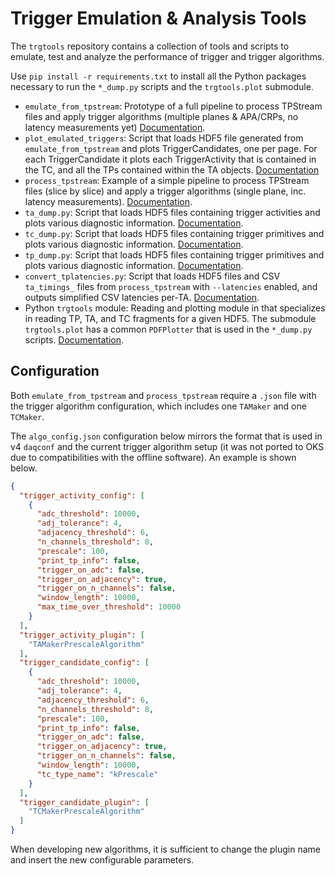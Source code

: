 # Trigger Emulation & Analysis Tools

The `trgtools` repository contains a collection of tools and scripts to emulate, test and analyze the performance of trigger and trigger algorithms.

Use `pip install -r requirements.txt` to install all the Python packages necessary to run the `*_dump.py` scripts and the `trgtools.plot` submodule.

- `emulate_from_tpstream`: Prototype of a full pipeline to process TPStream files and apply trigger algorithms (multiple planes & APA/CRPs, no latency measurements yet) [Documentation](emulate-from-tpstream.md).
- `plot_emulated_triggers`: Script that loads HDF5 file generated from `emulate_from_tpstream` and plots TriggerCandidates, one per page. For each TriggerCandidate it plots each TriggerActivity that is contained in the TC, and all the TPs contained within the TA objects. [Documentation](plot-emulated-triggers.md)
- `process_tpstream`: Example of a simple pipeline to process TPStream files (slice by slice) and apply a trigger algorithms (single plane, inc. latency measurements). [Documentation](process-tpstream.md).
- `ta_dump.py`: Script that loads HDF5 files containing trigger activities and plots various diagnostic information. [Documentation](ta-dump.md).
- `tc_dump.py`: Script that loads HDF5 files containing trigger primitives and plots various diagnostic information. [Documentation](tc-dump.md).
- `tp_dump.py`: Script that loads HDF5 files containing trigger primitives and plots various diagnostic information. [Documentation](tp-dump.md).
- `convert_tplatencies.py`: Script that loads HDF5 files and CSV `ta_timings_` files from `process_tpstream` with `--latencies` enabled, and outputs simplified CSV latencies per-TA. [Documentation](convert-tplatencies.md).
- Python `trgtools` module: Reading and plotting module in that specializes in reading TP, TA, and TC fragments for a given HDF5. The submodule `trgtools.plot` has a common `PDFPlotter` that is used in the `*_dump.py` scripts. [Documentation](py-trgtools.md).

## Configuration

Both `emulate_from_tpstream` and `process_tpstream` require a `.json` file with the trigger algorithm configuration, which includes one `TAMaker` and one `TCMaker`. 

The `algo_config.json` configuration below mirrors the format that is used in v4 `daqconf` and the current trigger algorithm setup (it was not ported to OKS due to compatibilities with the offline software). An example is shown below.

```json
{
  "trigger_activity_config": [
    {
      "adc_threshold": 10000,
      "adj_tolerance": 4,
      "adjacency_threshold": 6,
      "n_channels_threshold": 8,
      "prescale": 100,
      "print_tp_info": false,
      "trigger_on_adc": false,
      "trigger_on_adjacency": true,
      "trigger_on_n_channels": false,
      "window_length": 10000,
      "max_time_over_threshold": 10000
    }
  ],
  "trigger_activity_plugin": [
    "TAMakerPrescaleAlgorithm"
  ],
  "trigger_candidate_config": [
    {
      "adc_threshold": 10000,
      "adj_tolerance": 4,
      "adjacency_threshold": 6,
      "n_channels_threshold": 8,
      "prescale": 100,
      "print_tp_info": false,
      "trigger_on_adc": false,
      "trigger_on_adjacency": true,
      "trigger_on_n_channels": false,
      "window_length": 10000,
      "tc_type_name": "kPrescale"
    }
  ],
  "trigger_candidate_plugin": [
    "TCMakerPrescaleAlgorithm"
  ]
}
```

When developing new algorithms, it is sufficient to change the plugin name and insert the new configurable parameters.
